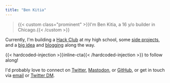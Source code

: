 ```yaml
---
title: "Ben Kitia"
---
```


> {{< custom class="prominent" >}}I'm Ben Kitia, a 16 y/o builder in Chicago.{{< /custom >}}

Currently, I'm building a [Hack Club](https://hackclub.com) at my high school, some [side projects](/projects), and a [big idea](https://realize.lol) and [blogging](/blog) along the way.

{{< hardcoded-injection >}}inline-cta{{< /hardcoded-injection >}} to follow along!

I'd probably love to connect on [Twitter](https://twitter.com/benkitia), [Mastodon](https://mastodon.social/@kitia), or [GitHub](https://github.com/benkitia), or get in touch via [email](mailto:hello@bvk.email) or [Twitter DM](https://twitter.com/messages/compose?recipient_id=1188270454303277056).
